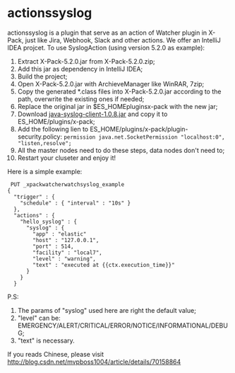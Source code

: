 # actionssyslog
actionssyslog is a plugin that serve as an action of Watcher plugin in X-Pack, just like Jira, Webhook, Slack and other actions.
We offer an IntelliJ IDEA projcet. To use SyslogAction (using version 5.2.0 as example):
 1. Extract X-Pack-5.2.0.jar from X-Pack-5.2.0.zip;
 2. Add this jar as dependency in IntelliJ IDEA;
 3. Build the project;
 4. Open X-Pack-5.2.0.jar with ArchieveManager like WinRAR, 7zip;
 5. Copy the generated *.class files into X-Pack-5.2.0.jar according to the path, overwrite the existing ones if needed;
 6. Replace the original jar in $ES_HOMEpluginsx-pack with the new jar;
 7. Download [java-syslog-client-1.0.8.jar](http:maven.aliyun.comnexus#nexus-search;quick~java-syslog-client) and copy it to ES_HOME/plugins/x-pack;
 8. Add the following lien to ES_HOME/plugins/x-pack/plugin-security.policy:
   `permission java.net.SocketPermission "localhost:0", "listen,resolve";`
 9. All the master nodes need to do these steps, data nodes don't need to;
 10. Restart your cluseter and enjoy it!
 
Here is a simple example:
```
 PUT _xpackwatcherwatchsyslog_example
{
  "trigger" : {
    "schedule" : { "interval" : "10s" } 
  },
  "actions" : {
    "hello_syslog" : {  
      "syslog" : {
        "app" : "elastic"
        "host" : "127.0.0.1",
        "port" : 514,
        "facility" : "local7",
        "level" : "warning",
        "text" : "executed at {{ctx.execution_time}}" 
      }
    }
  }
```

P.S:
 1. The params of "syslog" used here are right the default value;
 2. "level" can be: EMERGENCY/ALERT/CRITICAL/ERROR/NOTICE/INFORMATIONAL/DEBUG;
 3. "text" is necessary.
 
 If you reads Chinese, please visit http://blog.csdn.net/mvpboss1004/article/details/70158864

